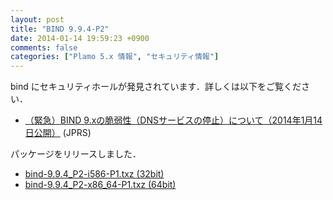 ```yaml
---
layout: post
title: "BIND 9.9.4-P2"
date: 2014-01-14 19:59:23 +0900
comments: false
categories: ["Plamo 5.x 情報", "セキュリティ情報"]
---
```


bind にセキュリティホールが発見されています．詳しくは以下をご覧ください．

* [（緊急）BIND 9.xの脆弱性（DNSサービスの停止）について（2014年1月14日公開）](http://jprs.jp/tech/security/2014-01-14-bind9-vuln-nsec3-handling.html) (JPRS)

パッケージをリリースしました．

* [bind-9.9.4_P2-i586-P1.txz (32bit)](ftp://plamo.linet.gr.jp/pub/Plamo-5.x/x86/plamo/01_minimum/network.txz/bind-9.9.4_P2-i586-P1.txz)
* [bind-9.9.4_P2-x86_64-P1.txz (64bit)](ftp://plamo.linet.gr.jp/pub/Plamo-5.x/x86_64/plamo/01_minimum/network.txz/bind-9.9.4_P2-x86_64-P1.txz)